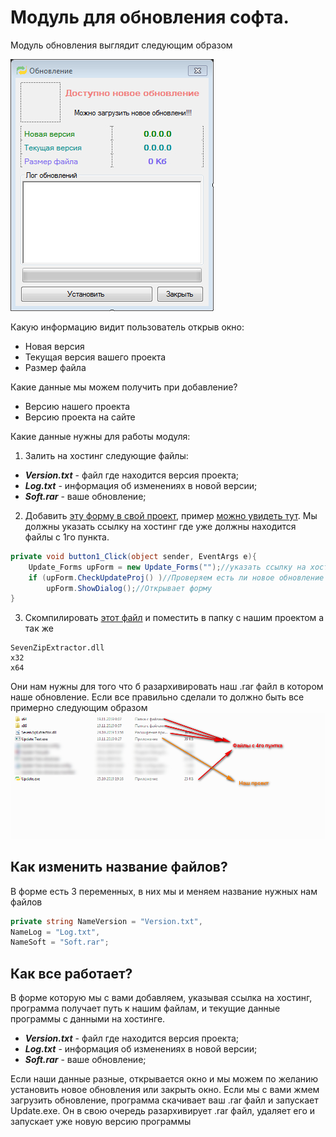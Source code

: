 # Модуль для обновления софта.

Модуль обновления выглядит следующим образом

![Обновление](Image/Update.jpg)

Какую информацию видит пользователь открыв окно:
* Новая версия
* Текущая версия вашего проекта
* Размер файла

Какие данные мы можем получить при добавление?
* Версию нашего проекта
* Версию проекта на сайте

Какие данные нужны для работы модуля:
1. Залить на хостинг следующие файлы:
* ***Version.txt*** - файл где находится версия проекта;
* ***Log.txt*** - информация об изменениях в новой версии;
* ***Soft.rar*** - ваше обновление;
2. Добавить [эту форму в свой проект](https://github.com/sashf1999/Update/tree/master/Update%20Test/Update), пример [можно увидеть тут](https://github.com/sashf1999/Update/blob/master/Update%20Test/Form1.cs). Мы должны указать ссылку на хостинг где уже должны находится файлы с 1го пункта.
```cs
private void button1_Click(object sender, EventArgs e){
    Update_Forms upForm = new Update_Forms("");//указать ссылку на хостинг
    if (upForm.CheckUpdateProj() )//Проверяем есть ли новое обновление
        upForm.ShowDialog();//Открывает форму
}
```
3. Скомпилировать [этот файл](https://github.com/sashf1999/Update/tree/master/Update%20Console) и поместить в папку с нашим проектом а так же 
```dll
SevenZipExtractor.dll
x32
x64
```
Они нам нужны для того что б разархивировать наш .rar файл в котором наше обновление. 
Если все правильно сделали то должно быть все примерно следующим образом 
![Вид проекта](Image/Info.jpg)

## Как изменить название файлов?
В форме есть 3 переменных, в них мы и меняем название нужных нам файлов
```cs
private string NameVersion = "Version.txt", 
NameLog = "Log.txt", 
NameSoft = "Soft.rar";
```

## Как все работает?
В форме которую мы с вами добавляем, указывая ссылка на хостинг, программа получает путь к нашим файлам, и текущие данные программы с данными на хостинге. 
* ***Version.txt*** - файл где находится версия проекта;
* ***Log.txt*** - информация об изменениях в новой версии;
* ***Soft.rar*** - ваше обновление;

Если наши данные разные, открывается окно и мы можем по желанию установить новое обновления или закрыть окно. Если мы с вами жмем загрузить обновление, программа скачивает ваш .rar файл и запускает Update.exe. Он в свою очередь разархивирует .rar файл, удаляет его и запускает уже новую версию программы
